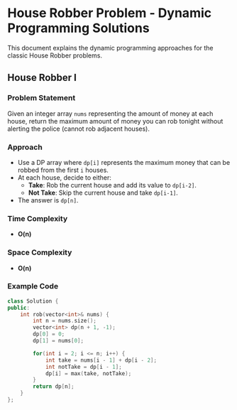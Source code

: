 # House Robber Problem - Dynamic Programming Solutions

This document explains the dynamic programming approaches for the classic House Robber problems.

## House Robber I

### Problem Statement

Given an integer array `nums` representing the amount of money at each house, return the maximum amount of money you can rob tonight without alerting the police (cannot rob adjacent houses).

### Approach

- Use a DP array where `dp[i]` represents the maximum money that can be robbed from the first `i` houses.
- At each house, decide to either:
  - **Take**: Rob the current house and add its value to `dp[i-2]`.
  - **Not Take**: Skip the current house and take `dp[i-1]`.
- The answer is `dp[n]`.

### Time Complexity

- **O(n)**

### Space Complexity

- **O(n)**

### Example Code

```cpp
class Solution {
public:
    int rob(vector<int>& nums) {
        int n = nums.size();
        vector<int> dp(n + 1, -1);
        dp[0] = 0;
        dp[1] = nums[0];

        for(int i = 2; i <= n; i++) {
            int take = nums[i - 1] + dp[i - 2];
            int notTake = dp[i - 1];
            dp[i] = max(take, notTake);
        }
        return dp[n];
    }
};